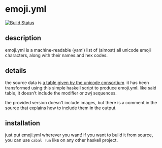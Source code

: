 # emoji.yml

[![Build Status](https://travis-ci.org/siddharthist/emoji.yml.svg)](https://travis-ci.org/siddharthist/emoji.yml)

## description
emoji.yml is a machine-readable (yaml) list of (almost) all unicode emoji
characters, along with their names and hex codes.

## details
the source data is [a table given by the unicode consortium][table]. it has been
transformed using this simple haskell script to produce emoji.yml. like said
table, it doesn't include the modifier or zwj sequences.

the provided version doesn't include images, but there is a comment in the
source that explains how to include them in the output.

## installation
just put emoji.yml wherever you want! if you want to build it from source, you
can use `cabal run` like on any other haskell project.

[table]: http://unicode.org/emoji/charts/emoji-list.html
